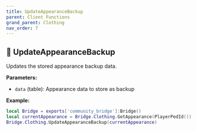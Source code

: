 ```yaml
---
title: UpdateAppearanceBackup
parent: Client Functions
grand_parent: Clothing
nav_order: 7
---
```


## 🔹 UpdateAppearanceBackup

Updates the stored appearance backup data.

**Parameters:**
- `data` (table): Appearance data to store as backup

**Example:**
```lua
local Bridge = exports['community_bridge']:Bridge()
local currentAppearance = Bridge.Clothing.GetAppearance(PlayerPedId())
Bridge.Clothing.UpdateAppearanceBackup(currentAppearance)
```
